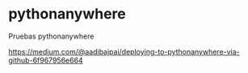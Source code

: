# pythonanywhere
Pruebas pythonanywhere

https://medium.com/@aadibajpai/deploying-to-pythonanywhere-via-github-6f967956e664
